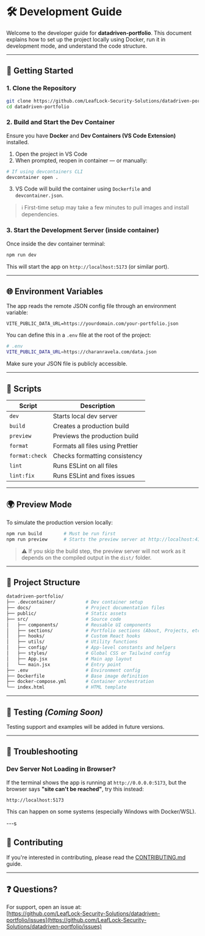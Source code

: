 # 🛠️ Development Guide

Welcome to the developer guide for **datadriven-portfolio**. This document explains how to set up the project locally using Docker, run it in development mode, and understand the code structure.

---

## 🚀 Getting Started

### 1. Clone the Repository

```bash
git clone https://github.com/LeafLock-Security-Solutions/datadriven-portfolio.git
cd datadriven-portfolio
```

### 2. Build and Start the Dev Container

Ensure you have **Docker** and **Dev Containers (VS Code Extension)** installed.

1. Open the project in VS Code
2. When prompted, reopen in container — or manually:

```bash
# If using devcontainers CLI
devcontainer open .
```

3. VS Code will build the container using `Dockerfile` and `devcontainer.json`.

> ℹ️ First-time setup may take a few minutes to pull images and install dependencies.

### 3. Start the Development Server (inside container)

Once inside the dev container terminal:

```bash
npm run dev
```

This will start the app on `http://localhost:5173` (or similar port).

---

## 🌐 Environment Variables

The app reads the remote JSON config file through an environment variable:

```env
VITE_PUBLIC_DATA_URL=https://yourdomain.com/your-portfolio.json
```

You can define this in a `.env` file at the root of the project:

```bash
# .env
VITE_PUBLIC_DATA_URL=https://charanravela.com/data.json
```

Make sure your JSON file is publicly accessible.

---

## 🧾 Scripts

| Script         | Description                      |
| -------------- | -------------------------------- |
| `dev`          | Starts local dev server          |
| `build`        | Creates a production build       |
| `preview`      | Previews the production build    |
| `format`       | Formats all files using Prettier |
| `format:check` | Checks formatting consistency    |
| `lint`         | Runs ESLint on all files         |
| `lint:fix`     | Runs ESLint and fixes issues     |

---

## 🌍 Preview Mode

To simulate the production version locally:

```bash
npm run build        # Must be run first
npm run preview      # Starts the preview server at http://localhost:4173
```

> ⚠️ If you skip the build step, the preview server will not work as it depends on the compiled output in the `dist/` folder.

---

## 🧹 Project Structure

```bash
datadriven-portfolio/
├── .devcontainer/           # Dev container setup
├── docs/                    # Project documentation files
├── public/                  # Static assets
├── src/                     # Source code
│   ├── components/          # Reusable UI components
│   ├── sections/            # Portfolio sections (About, Projects, etc.)
│   ├── hooks/               # Custom React hooks
│   ├── utils/               # Utility functions
│   ├── config/              # App-level constants and helpers
│   ├── styles/              # Global CSS or Tailwind config
│   ├── App.jsx              # Main app layout
│   └── main.jsx             # Entry point
├── .env                     # Environment config
├── Dockerfile               # Base image definition
├── docker-compose.yml       # Container orchestration
└── index.html               # HTML template
```

---

## 🦪 Testing _(Coming Soon)_

Testing support and examples will be added in future versions.

---

## 🔧 Troubleshooting

### Dev Server Not Loading in Browser?

If the terminal shows the app is running at `http://0.0.0.0:5173`, but the browser says **"site can't be reached"**, try this instead:

```
http://localhost:5173
```

This can happen on some systems (especially Windows with Docker/WSL).

---s

## 🤝 Contributing

If you're interested in contributing, please read the [CONTRIBUTING.md](./CONTRIBUTING.md) guide.

---

## ❓ Questions?

For support, open an issue at:  
[https://github.com/LeafLock-Security-Solutions/datadriven-portfolio/issues](https://github.com/LeafLock-Security-Solutions/datadriven-portfolio/issues)
